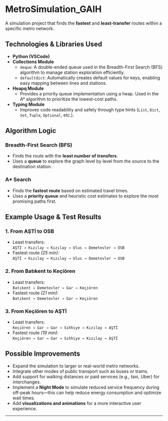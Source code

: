 # MetroSimulation_GAIH

A simulation project that finds the **fastest** and **least-transfer** routes within a specific metro network.

## Technologies & Libraries Used

- **Python (VSCode)**  
- **Collections Module**  
  - `deque`: A double-ended queue used in the Breadth-First Search (BFS) algorithm to manage station exploration efficiently.
  - `defaultdict`: Automatically creates default values for keys, enabling easy mapping between lines and stations.
- **Heapq Module**  
  - Provides a priority queue implementation using a heap. Used in the A* algorithm to prioritize the lowest-cost paths.
- **Typing Module**  
  - Improves code readability and safety through type hints (`List`, `Dict`, `Set`, `Tuple`, `Optional`, etc.).

## Algorithm Logic

### Breadth-First Search (BFS)
- Finds the route with the **least number of transfers**.
- Uses a **queue** to explore the graph level by level from the source to the destination station.

### A* Search
- Finds the **fastest route** based on estimated travel times.
- Uses a **priority queue** and heuristic cost estimates to explore the most promising paths first.

## Example Usage & Test Results

### 1. From **AŞTİ** to **OSB**
- Least transfers:  
  `AŞTİ → Kızılay → Kızılay → Ulus → Demetevler → OSB`
- Fastest route *(25 min)*:  
  `AŞTİ → Kızılay → Kızılay → Ulus → Demetevler → OSB`

### 2. From **Batıkent** to **Keçiören**
- Least transfers:  
  `Batıkent → Demetevler → Gar → Keçiören`
- Fastest route *(21 min)*:  
  `Batıkent → Demetevler → Gar → Keçiören`

### 3. From **Keçiören** to **AŞTİ**
- Least transfers:  
  `Keçiören → Gar → Gar → Sıhhiye → Kızılay → AŞTİ`
- Fastest route *(19 min)*:  
  `Keçiören → Gar → Gar → Sıhhiye → Kızılay → AŞTİ`

## Possible Improvements

- Expand the simulation to larger or real-world metro networks.
- Integrate other modes of public transport such as buses or trams.
- Add support for walking distances or paid services (e.g., taxi, Uber) for interchanges.
- Implement a **Night Mode** to simulate reduced service frequency during off-peak hours—this can help reduce energy consumption and optimize wait times.
- Add **visualizations and animations** for a more interactive user experience.

---



   
